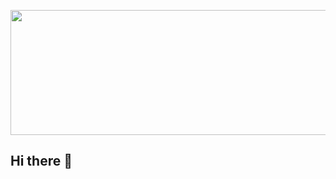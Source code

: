 <p align="center">
<img width="800" height="200" src="https://github.com/DrayerSivertsen/drayersivertsen/blob/Projects/images/githubspedup.mp4"></img>


<h2>Hi there 👋</h2>


</p>
